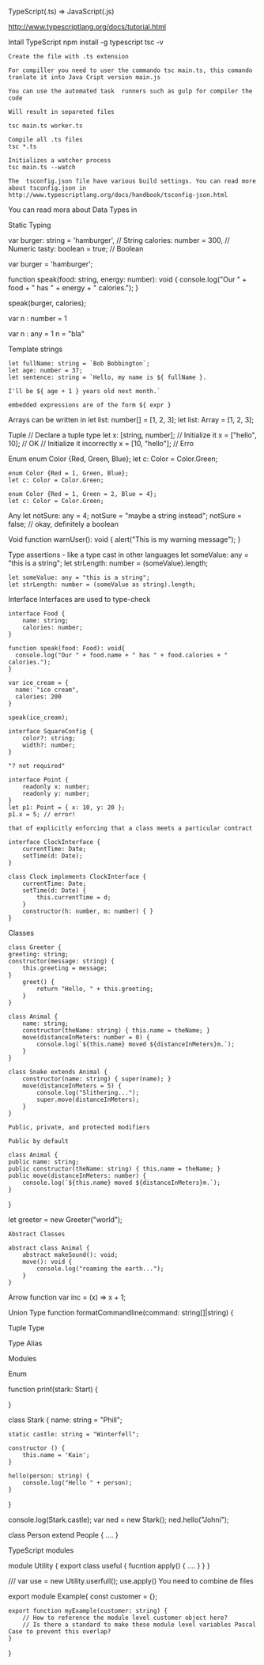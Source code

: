 TypeScript(.ts) => JavaScript(.js)

http://www.typescriptlang.org/docs/tutorial.html

Intall TypeScript
	npm install -g typescript
	tsc -v

	Create the file with .ts extension 

	For compiller you need to user the commando tsc main.ts, this comando tranlate it into Java Cript version main.js

	You can use the automated task  runners such as gulp for compiler the code

	Will result in separeted files

	tsc main.ts worker.ts

	Compile all .ts files
	tsc *.ts

	Initializes a watcher process
	tsc main.ts --watch

	The  tsconfig.json file have various build settings. You can read more about tsconfig.json in http://www.typescriptlang.org/docs/handbook/tsconfig-json.html


You can read mora about Data Types in <URL>

Static Typing 

var burger: string = 'hamburger',     // String 
    calories: number = 300,           // Numeric
    tasty: boolean = true;            // Boolean

var burger = 'hamburger';

function speak(food: string, energy: number): void {
  console.log("Our " + food + " has " + energy + " calories.");
}

speak(burger, calories);

var n : number = 1

var n : any = 1
n = "bla"


Template strings

	let fullName: string = `Bob Bobbington`;
	let age: number = 37;
	let sentence: string = `Hello, my name is ${ fullName }.

	I'll be ${ age + 1 } years old next month.`

	embedded expressions are of the form ${ expr }

Arrays can be written in 
	let list: number[] = [1, 2, 3];
	let list: Array<number> = [1, 2, 3];

Tuple
	// Declare a tuple type
	let x: [string, number];
	// Initialize it
	x = ["hello", 10]; // OK
	// Initialize it incorrectly
	x = [10, "hello"]; // Erro

Enum
	enum Color {Red, Green, Blue};
	let c: Color = Color.Green;

	enum Color {Red = 1, Green, Blue};
	let c: Color = Color.Green;

	enum Color {Red = 1, Green = 2, Blue = 4};
	let c: Color = Color.Green;

Any
	let notSure: any = 4;
	notSure = "maybe a string instead";
	notSure = false; // okay, definitely a boolean

Void
	function warnUser(): void {
    	alert("This is my warning message");
	}

Type assertions - like a type cast in other languages
	let someValue: any = "this is a string";
	let strLength: number = (<string>someValue).length;

	let someValue: any = "this is a string";
	let strLength: number = (someValue as string).length;


Interface
	Interfaces are used to type-check

	interface Food {
	    name: string;
	    calories: number;
	}

	function speak(food: Food): void{
	  console.log("Our " + food.name + " has " + food.calories + " calories.");
	}

	var ice_cream = {
	  name: "ice cream", 
	  calories: 200
	}

	speak(ice_cream);

	interface SquareConfig {
    	color?: string;
    	width?: number;
	}

	"? not required"

	interface Point {
    	readonly x: number;
    	readonly y: number;
	}
	let p1: Point = { x: 10, y: 20 };
	p1.x = 5; // error!

	that of explicitly enforcing that a class meets a particular contract

	interface ClockInterface {
	    currentTime: Date;
	    setTime(d: Date);
	}

	class Clock implements ClockInterface {
	    currentTime: Date;
	    setTime(d: Date) {
	        this.currentTime = d;
	    }
	    constructor(h: number, m: number) { }
	}

Classes

	class Greeter {
    greeting: string;
    constructor(message: string) {
        this.greeting = message;
    }
	    greet() {
	        return "Hello, " + this.greeting;
	    }
	}

	class Animal {
	    name: string;
	    constructor(theName: string) { this.name = theName; }
	    move(distanceInMeters: number = 0) {
	        console.log(`${this.name} moved ${distanceInMeters}m.`);
	    }
	}

	class Snake extends Animal {
	    constructor(name: string) { super(name); }
	    move(distanceInMeters = 5) {
	        console.log("Slithering...");
	        super.move(distanceInMeters);
	    }
	}

	Public, private, and protected modifiers

	Public by default

	class Animal {
    public name: string;
    public constructor(theName: string) { this.name = theName; }
    public move(distanceInMeters: number) {
        console.log(`${this.name} moved ${distanceInMeters}m.`);
    }
}


let greeter = new Greeter("world");

	Abstract Classes

	abstract class Animal {
	    abstract makeSound(): void;
	    move(): void {
	        console.log("roaming the earth...");
	    }
	}

Arrow function 
	var inc = (x) => x + 1;

Union Type
	function formatCommandline(command: string[]|string) {

Tuple Type

Type Alias


Modules



Enum

function print(stark: Start) {
	
}

class Stark {
	name: string = "Phill";

	static castle: string = "Winterfell";

	constructor () {
		this.name = 'Kain';
	}

	hello(person: string) {
		console.log("Hello " + person);
	}
}

console.log(Stark.castle);
var ned = new Stark();
ned.hello("Johni");

class Person extend People {
	....
}

TypeScript modules

module Utility {
	export class useful {
		fucntion apply() {
			....
		}
	}
}

/// <reference path="file.ts" />
var use = new Utility.userfull();
use.apply()
You need to combine de files


export module Example{
    const customer = {};

    export function myExample(customer: string) {
        // How to reference the module level customer object here?
        // Is there a standard to make these module level variables Pascal Case to prevent this overlap?
    }
}










